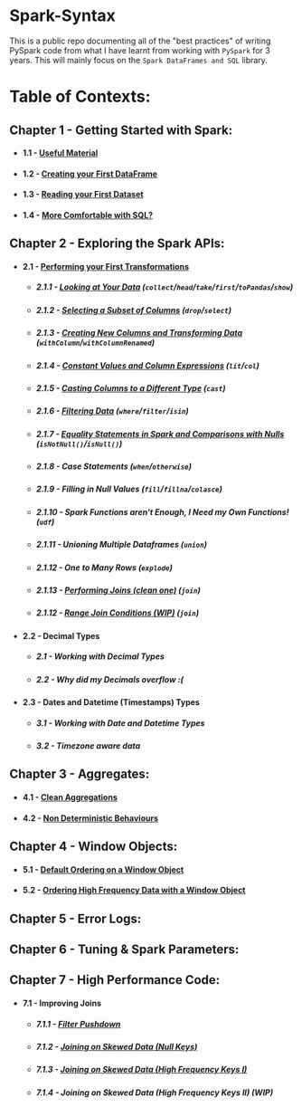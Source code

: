 # Spark-Syntax

This is a public repo documenting all of the "best practices" of writing PySpark code from what I have learnt from working with `PySpark` for 3 years. This will mainly focus on the `Spark DataFrames and SQL` library.

# Table of Contexts:

## Chapter 1 - Getting Started with Spark:
* #### 1.1 - [Useful Material](https://github.com/ericxiao251/spark-syntax/blob/master/src/Chapter%201%20-%20Basics/Section%201%20-%20Useful%20Material.md)
* #### 1.2 - [Creating your First DataFrame](https://github.com/ericxiao251/spark-syntax/blob/master/src/Chapter%201%20-%20Basics/Section%202%20-%20Creating%20your%20First%20Data%20Object.ipynb)
* #### 1.3 - [Reading your First Dataset](https://github.com/ericxiao251/spark-syntax/blob/master/src/Chapter%201%20-%20Basics/Section%203%20-%20Reading%20your%20First%20Dataset.ipynb)
* #### 1.4 - [More Comfortable with SQL?](https://github.com/ericxiao251/spark-syntax/blob/master/src/Chapter%201%20-%20Basics/Section%204%20-%20More%20Comfortable%20with%20SQL%3F.ipynb)

## Chapter 2 - Exploring the Spark APIs:
* #### 2.1 - [Performing your First Transformations](https://github.com/ericxiao251/spark-syntax/blob/master/src/Chapter%202%20-%20Exploring%20the%20Spark%20APIs/Section%201%20-%20Performing%20your%20First%20Transformations.ipynb)
    * ##### 2.1.1  - [Looking at Your Data](https://github.com/ericxiao251/spark-syntax/blob/master/src/Chapter%202%20-%20Exploring%20the%20Spark%20APIs/Section%201.1%20-%20Looking%20at%20Your%20Data.ipynb) (`collect`/`head`/`take`/`first`/`toPandas`/`show`)
    * ##### 2.1.2  - [Selecting a Subset of Columns](https://github.com/ericxiao251/spark-syntax/blob/master/src/Chapter%202%20-%20Exploring%20the%20Spark%20APIs/Section%201.2%20-%20Selecting%20a%20Subset%20of%20Columns.ipynb) (`drop`/`select`)
    * ##### 2.1.3  - [Creating New Columns and Transforming Data](https://github.com/ericxiao251/spark-syntax/blob/master/src/Chapter%202%20-%20Exploring%20the%20Spark%20APIs/Section%201.3%20-%20Creating%20New%20Columns%20and%20Transforming%20Data.ipynb) (`withColumn`/`withColumnRenamed`)
    * ##### 2.1.4  - [Constant Values and Column Expressions](https://github.com/ericxiao251/spark-syntax/blob/master/src/Chapter%202%20-%20Exploring%20the%20Spark%20APIs/Section%201.4%20-%20Constant%20Values%20and%20Column%20Expressions.ipynb) (`lit`/`col`)
    * ##### 2.1.5  - [Casting Columns to a Different Type](https://github.com/ericxiao251/spark-syntax/blob/master/src/Chapter%202%20-%20Exploring%20the%20Spark%20APIs/Section%201.5%20-%20Casting%20Columns%20to%20Different%20Type.ipynb) (`cast`)
    * ##### 2.1.6  - [Filtering Data](https://github.com/ericxiao251/spark-syntax/blob/master/src/Chapter%202%20-%20Exploring%20the%20Spark%20APIs/Section%201.6%20-%20Filtering%20Data.ipynb) (`where`/`filter`/`isin`)
    * ##### 2.1.7  - [Equality Statements in Spark and Comparisons with Nulls](https://github.com/ericxiao251/spark-syntax/blob/master/src//Chapter%202%20-%20Exploring%20the%20Spark%20APIs/Section%201.7%20-%20Equality%20Statements%20in%20Spark.ipynb#Case-3:-Equality-Statements-with-Null-Values) (`isNotNull()`/`isNull()`)
    * ##### 2.1.8  - Case Statements (`when`/`otherwise`)
    * ##### 2.1.9  - Filling in Null Values (`fill`/`fillna`/`colasce`)
    * ##### 2.1.10  - Spark Functions aren't Enough, I Need my Own Functions! (`udf`)
    * ##### 2.1.11  - Unioning Multiple Dataframes (`union`)
    * ##### 2.1.12 - One to Many Rows (`explode`)
    * ##### 2.1.13 - [Performing Joins (clean one)](https://github.com/ericxiao251/spark-syntax/blob/master/src/Chapter%202%20-%20Exploring%20the%20Spark%20APIs/Section%201.8%20-%20Performing%20Joins%20(clean%20one).ipynb) (`join`)
    * ##### 2.1.12 - [Range Join Conditions (WIP)](https://github.com/ericxiao251/spark-syntax/blob/master/src/Chapter%202%20-%20Exploring%20the%20Spark%20APIs/Section%201.9%20-%20Range%20Join%20Conditions%20(WIP).ipynb) (`join`)
* #### 2.2 - Decimal Types
    * ##### 2.1 - Working with Decimal Types
    * ##### 2.2 - Why did my Decimals overflow :(
* #### 2.3 - Dates and Datetime (Timestamps) Types
    * ##### 3.1 - Working with Date and Datetime Types
    * ##### 3.2 - Timezone aware data

## Chapter 3 - Aggregates:
* #### 4.1 - [Clean Aggregations](https://github.com/ericxiao251/spark-syntax/blob/master/src/Chapter%203%20-%20Aggregates/Section%201%20-%20Clean%20Aggregations.ipynb)
* #### 4.2 - [Non Deterministic Behaviours](https://github.com/ericxiao251/spark-syntax/blob/master/src/Chapter%203%20-%20Aggregates/Section%202%20-%20Non%20Deterministic%20Ordering%20for%20GroupBys.ipynb)

## Chapter 4 - Window Objects:
* #### 5.1 - [Default Ordering on a Window Object](https://github.com/ericxiao251/spark-syntax/blob/master/src/Chapter%205%20-%20Window%20Objects/Section%201%20-%20Default%20Behaviour%20of%20a%20Window%20Object.ipynb)
* #### 5.2 - [Ordering High Frequency Data with a Window Object](https://github.com/ericxiao251/spark-syntax/blob/master/src/Chapter%205%20-%20Window%20Objects/Section%202%20-%20Ordering%20High%20Frequency%20Data%20with%20a%20Window%20Object.ipynb)

## Chapter 5 - Error Logs:

## Chapter 6 - Tuning & Spark Parameters:

## Chapter 7 - High Performance Code:
* #### 7.1 - Improving Joins
    * ##### 7.1.1 - [Filter Pushdown](https://github.com/ericxiao251/spark-syntax/blob/master/src/Chapter%207%20-%20High%20Performance%20Code/Section%201.1%20-%20Filter%20Pushdown.ipynb)
    * ##### 7.1.2 - [Joining on Skewed Data (Null Keys)](https://github.com/ericxiao251/spark-syntax/blob/master/src/Chapter%207%20-%20High%20Performance%20Code/Section%201.2%20-%20Joins%20on%20Skewed%20Data%20(Null%20Keys).ipynb)
    * ##### 7.1.3 - [Joining on Skewed Data (High Frequency Keys I)](https://github.com/ericxiao251/spark-syntax/blob/master/src/Chapter%207%20-%20High%20Performance%20Code/Section%201.3%20-%20Joins%20on%20Skewed%20Data%20(High%20Frequency%20Keys%20I).ipynb)
    * ##### 7.1.4 - Joining on Skewed Data (High Frequency Keys II) (WIP)
